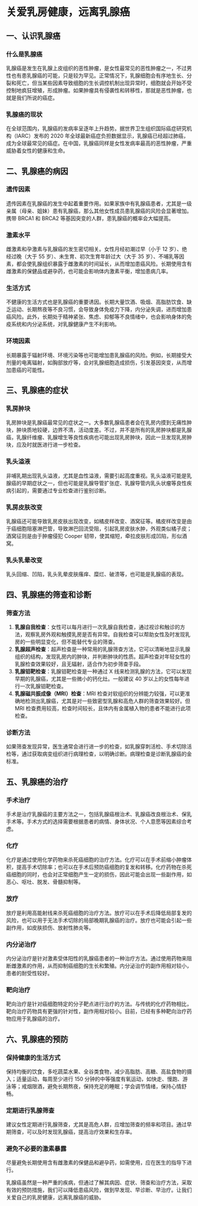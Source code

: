 # 关爱乳房健康，远离乳腺癌

## 一、认识乳腺癌
### 什么是乳腺癌
乳腺癌是发生在乳腺上皮组织的恶性肿瘤，是女性最常见的恶性肿瘤之一，不过男性也有患乳腺癌的可能，只是较为罕见。正常情况下，乳腺细胞会有序地生长、分裂和死亡，但当某些因素导致细胞的生长调控机制出现异常时，细胞就会开始不受控制地疯狂增殖，形成肿瘤。如果肿瘤具有侵袭性和转移性，那就是恶性肿瘤，也就是我们所说的癌症。

### 乳腺癌的现状
在全球范围内，乳腺癌的发病率呈逐年上升趋势。据世界卫生组织国际癌症研究机构（IARC）发布的 2020 年全球最新癌症负担数据显示，乳腺癌已经超过肺癌，成为全球最常见的癌症。在中国，乳腺癌同样是女性发病率最高的恶性肿瘤，严重威胁着女性的健康和生命。

## 二、乳腺癌的病因
### 遗传因素
遗传因素在乳腺癌的发生中起着重要作用。如果家族中有乳腺癌患者，尤其是一级亲属（母亲、姐妹）患有乳腺癌，那么其他女性成员患乳腺癌的风险会显著增加。携带 BRCA1 和 BRCA2 等基因突变的人群，患乳腺癌的概率会大幅提高。

### 激素水平
雌激素和孕激素与乳腺癌的发生密切相关。女性月经初潮过早（小于 12 岁）、绝经过晚（大于 55 岁）、未生育、初次生育年龄过大（大于 35 岁）、不哺乳等因素，都会使乳腺组织暴露于雌激素的时间延长，从而增加患癌风险。长期使用含有雌激素的保健品或避孕药，也可能会影响体内激素平衡，增加患病几率。

### 生活方式
不健康的生活方式也是乳腺癌的重要诱因。长期大量饮酒、吸烟、高脂肪饮食、缺乏运动、长期熬夜等不良习惯，会导致身体免疫力下降，内分泌失调，进而增加患癌风险。此外，长期处于精神紧张、焦虑、抑郁等不良情绪中，也会影响身体的免疫系统和内分泌系统，对乳腺健康产生不利影响。

### 环境因素
长期暴露于辐射环境、环境污染等也可能增加患乳腺癌的风险。例如，长期接受大剂量的电离辐射，如胸部放疗等，会对乳腺细胞造成损伤，引发基因突变，从而增加患癌的可能性。

## 三、乳腺癌的症状
### 乳房肿块
乳房肿块是乳腺癌最常见的症状之一。大多数乳腺癌患者会在乳房内摸到无痛性肿块，肿块质地较硬，边界不清，活动度差。不过，并不是所有的乳房肿块都是乳腺癌，乳腺纤维瘤、乳腺增生等良性疾病也可能出现乳房肿块，因此一旦发现乳房肿块，应及时就医进行进一步检查。

### 乳头溢液
非哺乳期出现乳头溢液，尤其是血性溢液，需要引起高度重视。乳头溢液可能是乳腺癌的早期症状之一，但也可能是乳腺导管扩张症、乳腺导管内乳头状瘤等良性疾病引起的，需要通过专业检查进行鉴别诊断。

### 乳房皮肤改变
乳腺癌还可能导致乳房皮肤出现改变，如橘皮样改变、酒窝征等。橘皮样改变是由于癌细胞阻塞淋巴管，导致淋巴回流受阻，引起乳房皮肤水肿，外观类似橘子皮；酒窝征则是由于肿瘤侵犯 Cooper 韧带，使其缩短，牵拉皮肤形成凹陷，形似酒窝。

### 乳头乳晕改变
乳头回缩、凹陷，乳头乳晕皮肤瘙痒、糜烂、破溃等，也可能是乳腺癌的表现。

## 四、乳腺癌的筛查和诊断
### 筛查方法
1. **乳腺自我检查**：女性可以每月进行一次乳腺自我检查，通过视诊和触诊的方法，观察乳房外观和触摸乳房是否有异常。自我检查可以帮助女性及时发现乳房的一些明显变化，但不能替代专业的筛查。
2. **乳腺超声检查**：超声检查是一种常用的乳腺筛查方法，它可以清晰地显示乳腺组织的结构，发现乳房内的肿块，并判断肿块的性质。超声检查对年轻女性的乳腺检查效果较好，且无辐射，适合作为初步筛查手段。
3. **乳腺钼靶检查**：乳腺钼靶检查是一种通过 X 线来检测乳腺的方法，它可以发现早期的乳腺癌，尤其是一些微小的钙化灶。一般建议 40 岁以上的女性每年进行一次乳腺钼靶检查。
4. **乳腺磁共振成像（MRI）检查**：MRI 检查对软组织的分辨能力较强，可以更准确地检测出乳腺癌，尤其是对一些致密型乳腺和高危人群的筛查效果较好。但 MRI 检查费用较高，检查时间较长，且体内有金属植入物的患者不能进行此项检查。

### 诊断方法
如果筛查发现异常，医生通常会进行进一步的检查，如乳腺穿刺活检、手术切除活检等，通过获取病变组织进行病理检查，以明确诊断。病理检查是诊断乳腺癌的金标准。

## 五、乳腺癌的治疗
### 手术治疗
手术是治疗乳腺癌的主要方法之一，包括乳腺癌根治术、乳腺癌改良根治术、保乳手术等。手术方式的选择需要根据患者的病情、身体状况、个人意愿等因素综合考虑。

### 化疗
化疗是通过使用化学药物来杀死癌细胞的治疗方法。化疗可以在手术前缩小肿瘤体积，提高手术切除率；也可以在手术后预防癌细胞的复发和转移。化疗药物在杀死癌细胞的同时，也会对正常细胞产生一定的损伤，因此可能会出现一些副作用，如恶心、呕吐、脱发、骨髓抑制等。

### 放疗
放疗是利用高能射线来杀死癌细胞的治疗方法。放疗可以在手术后降低局部复发的风险，也可以用于无法手术切除的局部晚期乳腺癌的治疗。放疗也可能会引起一些副作用，如皮肤损伤、放射性肺炎等。

### 内分泌治疗
内分泌治疗是针对激素受体阳性的乳腺癌患者的一种治疗方法。通过使用药物来阻断雌激素的作用，从而抑制癌细胞的生长和繁殖。内分泌治疗的副作用相对较小，患者的耐受性较好。

### 靶向治疗
靶向治疗是针对癌细胞特定的分子靶点进行治疗的方法。与传统的化疗药物相比，靶向治疗药物具有更强的针对性，副作用相对较小。目前，已经有多种靶向治疗药物应用于乳腺癌的治疗。

## 六、乳腺癌的预防
### 保持健康的生活方式
保持均衡的饮食，多吃蔬菜水果、全谷类食物，减少高脂肪、高糖、高盐食物的摄入；适量运动，每周至少进行 150 分钟的中等强度有氧运动，如快走、慢跑、游泳等；戒烟限酒，避免长期熬夜，保持充足的睡眠；学会调节情绪，保持心情舒畅。

### 定期进行乳腺筛查
建议女性定期进行乳腺筛查，尤其是高危人群，应增加筛查的频率和项目。通过早期筛查，可以及时发现乳腺癌，提高治疗效果和生存率。

### 避免不必要的激素暴露
尽量避免长期使用含有雌激素的保健品和避孕药，如需使用，应在医生的指导下进行。

乳腺癌虽然是一种严重的疾病，但通过了解其病因、症状、筛查和治疗方法，采取有效的预防措施，我们可以降低患癌风险，做到早发现、早诊断、早治疗。让我们关爱自己的乳房健康，远离乳腺癌的威胁。 
